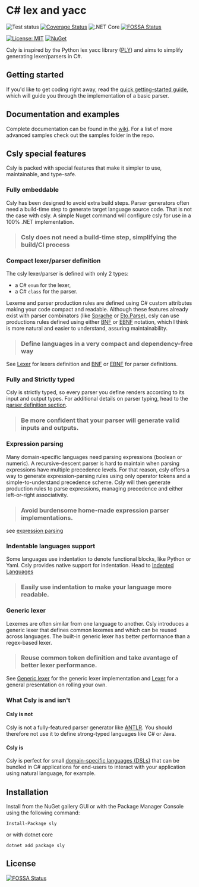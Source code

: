 # C# lex and yacc #      


![Test status](http://teststatusbadge.azurewebsites.net/api/status/mmaitre314/securestringcodegen)
[![Coverage Status](https://coveralls.io/repos/github/b3b00/csly/badge.svg?branch=dev&service=github)](https://coveralls.io/github/b3b00/csly?branch=dev)
![.NET Core](https://github.com/b3b00/csly/workflows/.NET%20Core/badge.svg)
[![FOSSA Status](https://app.fossa.io/api/projects/git%2Bgithub.com%2Fb3b00%2Fcsly.svg?type=shield)](https://app.fossa.io/projects/git%2Bgithub.com%2Fb3b00%2Fcsly?ref=badge_shield)


[![License: MIT](https://img.shields.io/badge/License-MIT-blue.svg)](https://github.com/b3b00/sly/blob/dev/LICENSE)
[![NuGet](https://img.shields.io/nuget/v/sly.svg)](https://www.nuget.org/packages/sly)


Csly is inspired by the Python lex yacc library ([PLY](http://www.dabeaz.com/ply/)) and aims
to simplify generating lexer/parsers in C#.

## Getting started ##

If you'd like to get coding right away, read 
the  [quick getting-started guide](https://github.com/b3b00/csly/wiki/getting-started), which will guide you through the implementation of a basic parser.

## Documentation and examples ## 

Complete documentation can be found in the [wiki](https://github.com/b3b00/csly/wiki). For a list of more advanced 
samples check out the samples folder in the repo.


## Csly special features ##

Csly is packed with special features that make it simpler to use, maintainable, and type-safe.

### Fully embeddable ###

Csly has been designed to avoid extra build steps. Parser generators often need a build-time step 
 to generate target language source code. That is not the case with csly.
 A simple Nuget command will configure csly for use in a 100% .NET implementation.

>### Csly does not need a build-time step, simplifying the build/CI process

### Compact lexer/parser definition ### 

The csly lexer/parser is defined with only 2 types: 
 - a C# ```enum``` for the lexer,
 - a C# ```class``` for the parser.

Lexeme and parser production rules are defined using C# custom attributes making your code compact and readable.
Although these features already exist with parser combinators (like [Sprache](https://github.com/sprache/Sprache) 
or [Eto.Parse](https://github.com/picoe/Eto.Parse)), 
csly can use productions rules defined using either [BNF](https://github.com/b3b00/csly/wiki/BNF-Parser) or [EBNF](https://github.com/b3b00/csly/wiki/EBNF-Parser)  notation, which I think is more natural and easier to understand, assuring maintainability.

>###  Define languages in a very compact and dependency-free way

See [Lexer](https://github.com/b3b00/csly/wiki/Lexer) for lexers definition and [BNF](https://github.com/b3b00/csly/wiki/BNF-Parser) or  [EBNF](https://github.com/b3b00/csly/wiki/EBNF-Parser) for parser definitions.

### Fully and Strictly typed ### 

 Csly is strictly typed, so every parser you define renders according to its input and output types. 
 For additional details on parser typing, head to the [parser definition section](https://github.com/b3b00/csly/wiki/defining-your-parser).
>### Be more confident that your parser will generate valid inputs and outputs.

### Expression parsing ### 

Many domain-specific languages need parsing expressions (boolean or numeric).
A recursive-descent parser is hard to maintain when parsing expressions have multiple precedence levels. For that reason, csly offers a way to generate expression-parsing rules using only operator tokens and a simple-to-understand precedence scheme. Csly will then generate production rules to parse expressions, managing precedence and either left-or-right associativity.

>### Avoid burdensome home-made expression parser implementations.

see [expression parsing](https://github.com/b3b00/csly/wiki/expression-parsing)


### Indentable languages support ###

Some languages use indentation to denote functional blocks, like Python or Yaml.
Csly provides native support for indentation. Head to [Indented Languages](https://github.com/b3b00/csly/wiki/Indented-languages)

>### Easily use indentation to make your language more readable.

### Generic lexer ### 

Lexemes are often similar from one language to another. Csly introduces a generic lexer that defines common lexemes and which can be reused across languages. 
The built-in generic lexer has better performance than a regex-based lexer.

>### Reuse common token definition and take avantage of better lexer performance.

See [Generic lexer](https://github.com/b3b00/csly/wiki/GenericLexer) for the generic lexer implementation and [Lexer](https://github.com/b3b00/wiki/Lexer) for a general presentation on rolling your own.


### What Csly is and isn't ###

#### Csly is not #### 

Csly is not a fully-featured parser generator like [ANTLR](http://www.antlr.org/).
You should therefore not use it to define strong-typed languages like  C# or Java.

#### Csly is #### 

Csly is perfect for small [domain-specific languages (DSLs)](https://en.wikipedia.org/wiki/Domain-specific_language) that can be bundled in C# applications for end-users to interact with your application using natural language, for example. 

## Installation ##

Install from the NuGet gallery GUI or with the Package Manager Console using the following command:

```Install-Package sly```

or with dotnet core 

```dotnet add package sly```




## License
[![FOSSA Status](https://app.fossa.io/api/projects/git%2Bgithub.com%2Fb3b00%2Fcsly.svg?type=large)](https://app.fossa.io/projects/git%2Bgithub.com%2Fb3b00%2Fcsly?ref=badge_large)
